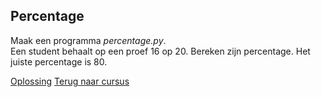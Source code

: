 ## Percentage

Maak een programma _percentage.py_.\
Een student behaalt op een proef 16 op 20. Bereken zijn percentage. Het
juiste percentage is 80.

[Oplossing](/oplossingen/percentage.html)
[Terug naar cursus](/05_meerderebewerkingen.html)